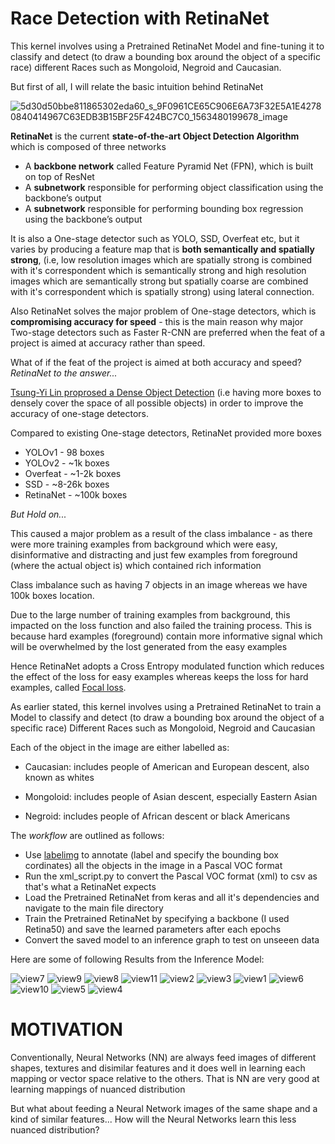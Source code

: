 # Race Detection with RetinaNet
This kernel involves using a Pretrained RetinaNet Model and fine-tuning it to classify and detect (to draw a bounding box around the object of a specific race) different Races such as Mongoloid, Negroid and Caucasian.

But first of all, I will relate the basic intuition behind RetinaNet

![5d30d50bbe811865302eda60_s_9F0961CE65C906E6A73F32E5A1E42780840414967C63EDB3B15BF25F424BC7C0_1563480199678_image](https://user-images.githubusercontent.com/51057490/82675735-296a6c80-9c3d-11ea-8f02-d84e808f8e3f.png)

**RetinaNet** is the current **state-of-the-art Object Detection Algorithm** which is composed of three networks
- A **backbone network** called Feature Pyramid Net (FPN), which is built on top of ResNet
- A **subnetwork** responsible for performing object classification using the backbone’s output
- A **subnetwork** responsible for performing bounding box regression using the backbone’s output

It is also a One-stage detector such as YOLO, SSD, Overfeat etc, but it varies by producing a feature map that is **both semantically and spatially strong**, (i.e, low resolution images which are spatially strong is combined
with it's correspondent which is semantically strong and high resolution images which are semantically strong but spatially coarse are combined with it's correspondent which is spatially strong) using lateral connection.

Also RetinaNet solves the major problem of One-stage detectors, which is **compromising accuracy for speed** - this is the main reason why major Two-stage detectors such as Faster R-CNN are preferred when the feat of a project is aimed at accuracy rather than speed.

What of if the feat of the project is aimed at both accuracy and speed? *RetinaNet to the answer...*

[Tsung-Yi Lin proprosed a Dense Object Detection](https://arxiv.org/abs/1708.02002) (i.e having more boxes to densely cover the space of all possible objects) in order to improve the accuracy of one-stage detectors.

Compared to existing One-stage detectors, RetinaNet provided more boxes
- YOLOv1 - 98 boxes
- YOLOv2 - ~1k boxes
- Overfeat - ~1-2k boxes
- SSD - ~8-26k boxes
- RetinaNet - ~100k boxes

*But Hold on...*

This caused a major problem as a result of the class imbalance - as there were more training examples from background which were easy, disinformative and distracting and just few examples from foreground (where the actual object is) which contained rich information

Class imbalance such as having 7 objects in an image whereas we have 100k boxes location.

Due to the large number of training examples from background, this impacted on the loss function and also failed the training process. This is because hard examples (foreground) contain more informative signal which will be overwhelmed by the lost generated from the easy examples

Hence RetinaNet adopts a Cross Entropy modulated function which reduces the effect of the loss for easy examples whereas keeps the loss for hard examples, called [Focal loss](https://arxiv.org/abs/1708.02002).


As earlier stated, this kernel involves using a Pretrained RetinaNet to train a Model to classify and detect (to draw a bounding box around the object of a specific race) Different Races such as Mongoloid, Negroid and Caucasian

Each of the object in the image are either labelled as:

- Caucasian: includes people of American and European descent, also known as whites

- Mongoloid: includes people of Asian descent, especially Eastern Asian

- Negroid: includes people of African descent or black Americans

The *workflow* are outlined as follows:
- Use [labelimg](https://github.com/tzutalin/labelImg) to annotate (label and specify the bounding box cordinates) all the objects in the image in a Pascal VOC format
- Run the xml_script.py to convert the Pascal VOC format (xml) to csv as that's what a RetinaNet expects
- Load the Pretrained RetinaNet from keras and all it's dependencies and navigate to the main file directory
- Train the Pretrained RetinaNet by specifying a backbone (I used Retina50) and save the learned parameters after each epochs
- Convert the saved model to an inference graph to test on unseeen data

Here are some of following Results from the Inference Model:


![view7](https://user-images.githubusercontent.com/51057490/82677218-954dd480-9c3f-11ea-8dcd-3236faaa412e.JPG)
![view9](https://user-images.githubusercontent.com/51057490/82677230-9a128880-9c3f-11ea-9c78-e6735851c69e.JPG)
![view8](https://user-images.githubusercontent.com/51057490/82677237-9d0d7900-9c3f-11ea-929d-ff8181c12421.JPG)
![view11](https://user-images.githubusercontent.com/51057490/82677247-a1399680-9c3f-11ea-8b25-a09af8fe509a.JPG)
![view2](https://user-images.githubusercontent.com/51057490/82677259-a4348700-9c3f-11ea-946f-2a9488733185.JPG)
![view3](https://user-images.githubusercontent.com/51057490/82677364-ce864480-9c3f-11ea-9dd4-2be84a86ba35.JPG)
![view1](https://user-images.githubusercontent.com/51057490/82677381-d47c2580-9c3f-11ea-83b4-46769613ad9b.JPG)
![view6](https://user-images.githubusercontent.com/51057490/82677396-dc3bca00-9c3f-11ea-93e7-474543076f60.JPG)
![view10](https://user-images.githubusercontent.com/51057490/82677415-e4940500-9c3f-11ea-864e-4d6b74d09955.JPG)
![view5](https://user-images.githubusercontent.com/51057490/82677608-32a90880-9c40-11ea-830a-f37b72aac3e8.JPG)
![view4](https://user-images.githubusercontent.com/51057490/82677600-2fae1800-9c40-11ea-86ce-d449a64376fc.JPG)



# MOTIVATION
Conventionally, Neural Networks (NN) are always feed images of different shapes, textures and disimilar features and it does well in learning each
mapping or vector space relative to the others. That is NN are very good at learning mappings of nuanced distribution

But what about feeding a Neural Network images of the same shape and a kind of similar features...
How will the Neural Networks learn this less nuanced distribution?
